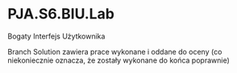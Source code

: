 # PJA.S6.BIU.Lab
Bogaty Interfejs Użytkownika

Branch Solution zawiera prace wykonane i oddane do oceny (co niekoniecznie oznacza, że zostały wykonane do końca poprawnie)
